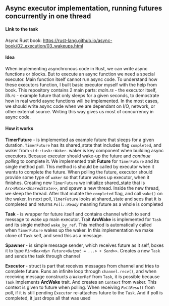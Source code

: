 ## Async executor implementation, running futures concurrently in one thread 

#### Link to the task
Async Rust book:
https://rust-lang.github.io/async-book/02_execution/03_wakeups.html

#### Idea
When implementing asynchronous code in Rust, we can write async functions or blocks. But to execute an async function we need a special executor. Main function itself cannot run async code. To understand how these executors function, I built basic executor myself with the help from book.
This repository contains 2 main parts: *main.rs* - the executor itself, *lib.rs* - example future that only sleeps for a given seconds, to demostrate how in real world async functions will be implemented. In the most cases, we should write async code when we are dependant on I/O, network, or other external source. Writing this way gives us most of concurrency in async code.

#### How it works
**TimerFuture** - is implemented as example future that sleeps for a given duration. ```TimerFuture``` has its shared_state that includes flag ```completed```, and waker from ```std::task::Waker```. waker is key component when building async executors. Because executor should wake-up the future and *continue polling* to complete it. We implemented trait **Future** for ```TimerFuture``` and its single method poll. This method is should be called by executor when it wants to complete the future. When polling the future, executor should provide some type of ```waker``` so that future wakes up executor, when it finishes.
Creating new ```TimerFuture``` we initialize shared_state that is *```Arc<Mutex<SharedState>>```*, and spawn a new thread. Inside the new thread, we sleep the thread. After that mutate the ```completed``` flag, and call ```wake()``` on the waker. In next poll, ```TimerFuture``` looks at shared_state and sees that it is completed and returns *```Poll::Ready```* meaning future as a whole is completed

**Task** - is wrapper for future itself and contains channel which to send message to wake up main executor. Trait **ArcWake** is implemented for ```Task``` and its single method ```wake_by_ref```. This method is automatically called when ```TimerFuture``` wakes up the waker. In this implementation we make clone of ```Task``` self, and send this as a message.

**Spawner** - is simple message sender, which receives future as it self, boxes it to type *```Pin<Box<dyn Future<Output = ...> + Send>>```*. Creates a new ```Task``` and sends the task through channel

**Executor** - struct is part that receives messages from channel and tries to complete future. Runs an infinite loop through ```channel.recv()```, and when receiving message constructs a ```WakerRef``` from ```Task```, it is possible because ```Task``` implements **ArcWake** trait. And creates an ```Context``` from waker. This context is given to future when polling. When receiving *```PollResult```* from poll, if it is still pending ```Executor``` re-attaches future to the ```Task```. And if poll is completed, it just drops all that was used